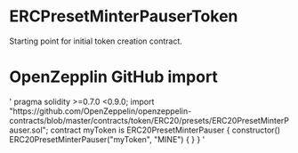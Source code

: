 # ERCPresetMinterPauserToken
Starting point for initial token creation contract.

# OpenZepplin GitHub import
<!--- myToken.sol full example logic --!>

'
pragma solidity >=0.7.0 <0.9.0;

import "https://github.com/OpenZeppelin/openzeppelin-contracts/blob/master/contracts/token/ERC20/presets/ERC20PresetMinterPauser.sol";

contract myToken is ERC20PresetMinterPauser {
    constructor() ERC20PresetMinterPauser("myToken", "MINE") {
    }
}
'
